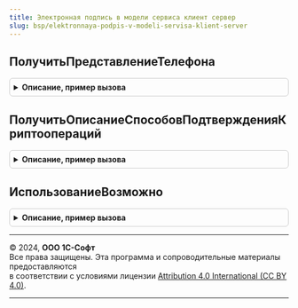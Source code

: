 ```yaml
---
title: Электронная подпись в модели сервиса клиент сервер
slug: bsp/elektronnaya-podpis-v-modeli-servisa-klient-server
---
```



## ПолучитьПредставлениеТелефона
<details style="margin: 1em 0; padding: 0.5em; border: 1px solid #ccc; border-radius: 6px;">

<summary style="font-weight: bold; cursor: pointer;">Описание, пример вызова</summary>

```bsl

// Параметры:
// 	Телефон - Строка
//
// Возвращаемое значение:
// 	Строка
//
Функция ПолучитьПредставлениеТелефона(Телефон) Экспорт
```

Пример вызова
```bsl
Результат = ЭлектроннаяПодписьВМоделиСервисаКлиентСервер.ПолучитьПредставлениеТелефона(Телефон) 
```
</details>

## ПолучитьОписаниеСпособовПодтвержденияКриптоопераций
<details style="margin: 1em 0; padding: 0.5em; border: 1px solid #ccc; border-radius: 6px;">

<summary style="font-weight: bold; cursor: pointer;">Описание, пример вызова</summary>

```bsl

// Возвращаемое значение:
// 	Строка
//
Функция ПолучитьОписаниеСпособовПодтвержденияКриптоопераций() Экспорт
```

Пример вызова
```bsl
Результат = ЭлектроннаяПодписьВМоделиСервисаКлиентСервер.ПолучитьОписаниеСпособовПодтвержденияКриптоопераций() 
```
</details>

## ИспользованиеВозможно
<details style="margin: 1em 0; padding: 0.5em; border: 1px solid #ccc; border-radius: 6px;">

<summary style="font-weight: bold; cursor: pointer;">Описание, пример вызова</summary>

```bsl

// Устарела.
// См. ЭлектроннаяПодписьВМоделиСервисаКлиент.ИспользованиеВозможно.
// См. ЭлектроннаяПодписьВМоделиСервиса.ИспользованиеВозможно.
//
// Возвращаемое значение:
// 	Булево
//
Функция ИспользованиеВозможно() Экспорт
```

Пример вызова
```bsl
Результат = ЭлектроннаяПодписьВМоделиСервисаКлиентСервер.ИспользованиеВозможно() 
```
</details>

---

© 2024, **ООО 1С-Софт**  
Все права защищены. Эта программа и сопроводительные материалы предоставляются  
в соответствии с условиями лицензии [Attribution 4.0 International (CC BY 4.0)](https://creativecommons.org/licenses/by/4.0/legalcode).

---

